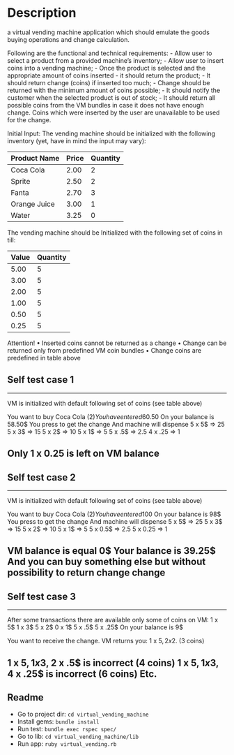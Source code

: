 # Description
a virtual vending machine application which should emulate the goods buying operations and change calculation.

Following are the functional and technical requirements:
	- Allow user to select a product from a provided machine’s inventory;
	-	Allow user to insert coins into a vending machine;
	-	Once the product is selected and the appropriate amount of coins inserted - it should return the product;
	-	It should return change (coins) if inserted too much;
	-	Change should be returned with the minimum amount of coins possible;
	-	It should notify the customer when the selected product is out of stock;
	-	It should return all possible coins from the VM bundles in case it does not have enough change. Coins which were inserted by the user are unavailable to be used for the change.

Initial Input:
The vending machine should be initialized with the following inventory (yet, have in mind the input may vary):

| Product Name | Price   | Quantity |
| ------------ | ------- | -------- |
| Coca Cola    |   2.00  |     2    |
| Sprite       |   2.50  |     2    |
| Fanta        |   2.70  |     3    |
| Orange Juice |   3.00  |     1    |
| Water        |   3.25  |     0    |

The vending machine should be Initialized with the following set of coins in till:

| Value   | Quantity | 
| ------- | -------- |
| 5.00    |     5    |
| 3.00    |     5    |
| 2.00    |     5    |
| 1.00    |     5    |
| 0.50    |     5    |
| 0.25    |     5    |

Attention!
	•	Inserted coins cannot be returned as a change
	•	Change can be returned only from predefined VM coin bundles
	•	Change coins are predefined in table above

## Self test case 1
-----------------------------------------------------------------------
VM is initialized with default following set of coins (see table above)

You want to buy Coca Cola (2$)
You have entered 60.50$ 
On your balance is 58.50$
You press to get the change
And machine will dispense 
5 x 5$ => 25
5 x 3$ => 15
5 x 2$ => 10
5 x 1$ => 5
5 x .5$ => 2.5
4 x .25 => 1

Only 1 x 0.25 is left on VM balance 
-----------------------------------------------------------------------

## Self test case 2
-----------------------------------------------------------------------
VM is initialized with default following set of coins (see table above)

You want to buy Coca Cola (2$)
You have entered 100$ 
On your balance is 98$
You press to get the change
And machine will dispense 
5 x 5$ => 25
5 x 3$ => 15
5 x 2$ => 10
5 x 1$ => 5
5 x 0.5$ => 2.5
5 x 0.25 => 1

VM balance is equal 0$
Your balance is 39.25$
And you can buy something else but without possibility to return change change
-----------------------------------------------------------------------

## Self test case 3
-----------------------------------------------------------------------
After some transactions
there are available only some of coins on VM:
1 x 5$
1 x 3$
5 x 2$
0 x 1$
5 x .5$
5 x .25$
On your balance is 9$

You want to receive the change.
VM returns you:
1 x 5$, 2 x 2$.  (3 coins)

1 x 5$, 1 x 3$, 2 x .5$ is incorrect (4 coins)
1 x 5$, 1 x 3$, 4 x .25$ is incorrect (6 coins)
Etc.
-----------------------------------------------------------------------

## Readme

- Go to project dir: `cd virtual_vending_machine`
- Install gems: `bundle install`
- Run test: `bundle exec rspec spec/`
- Go to lib: `cd virtual_vending_machine/lib`
- Run app: `ruby virtual_vending.rb`
